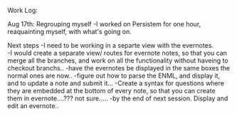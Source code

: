 Work Log:

Aug 17th: Regrouping myself
-I worked on Persistem for one hour,  reaquainting myself, with what's going on. 

Next steps
-I need to be working in a separte view with the evernotes.  
-I would create a separate view/ routes  for evernote notes, so that you can merge all the branches, and work on all the functionality without haveing to checkout branchs.. 
-have the evernotes   be displayed in the same boxes the normal ones are now..
-figure out how to parse the ENML, and display it,  and to update a note and submit it...
-Create a syntax for questions where they are  embedded at the bottom of every note, so that you can create them in evernote....??? not sure..... 
-by the end of next session. Display and edit an evernote..